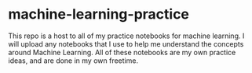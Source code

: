 # machine-learning-practice
This repo is a host to all of my practice notebooks for machine learning. I will upload any notebooks that I use to help me understand the concepts around Machine Learning. All of these notebooks are my own practice ideas, and are done in my own freetime.

